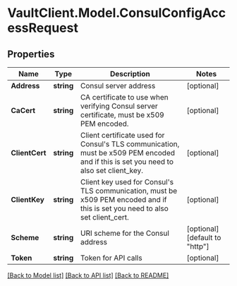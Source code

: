 # VaultClient.Model.ConsulConfigAccessRequest

## Properties

Name | Type | Description | Notes
------------ | ------------- | ------------- | -------------
**Address** | **string** | Consul server address | [optional] 
**CaCert** | **string** | CA certificate to use when verifying Consul server certificate, must be x509 PEM encoded. | [optional] 
**ClientCert** | **string** | Client certificate used for Consul&#39;s TLS communication, must be x509 PEM encoded and if this is set you need to also set client_key. | [optional] 
**ClientKey** | **string** | Client key used for Consul&#39;s TLS communication, must be x509 PEM encoded and if this is set you need to also set client_cert. | [optional] 
**Scheme** | **string** | URI scheme for the Consul address | [optional] [default to "http"]
**Token** | **string** | Token for API calls | [optional] 

[[Back to Model list]](../README.md#documentation-for-models) [[Back to API list]](../README.md#documentation-for-api-endpoints) [[Back to README]](../README.md)

